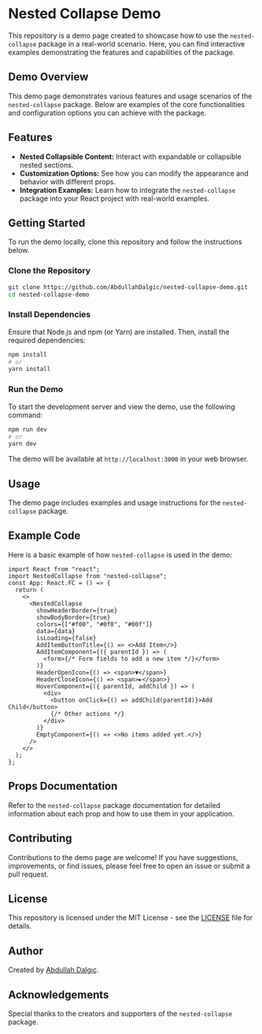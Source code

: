 # Nested Collapse Demo

This repository is a demo page created to showcase how to use the `nested-collapse` package in a real-world scenario. Here, you can find interactive examples demonstrating the features and capabilities of the package.

## Demo Overview

This demo page demonstrates various features and usage scenarios of the `nested-collapse` package. Below are examples of the core functionalities and configuration options you can achieve with the package.

## Features

- **Nested Collapsible Content:** Interact with expandable or collapsible nested sections.
- **Customization Options:** See how you can modify the appearance and behavior with different props.
- **Integration Examples:** Learn how to integrate the `nested-collapse` package into your React project with real-world examples.

## Getting Started

To run the demo locally, clone this repository and follow the instructions below.

### Clone the Repository

```bash
git clone https://github.com/AbdullahDalgic/nested-collapse-demo.git
cd nested-collapse-demo
```

### Install Dependencies

Ensure that Node.js and npm (or Yarn) are installed. Then, install the required dependencies:

```bash
npm install
# or
yarn install
```

### Run the Demo

To start the development server and view the demo, use the following command:

```bash
npm run dev
# or
yarn dev
```

The demo will be available at `http://localhost:3000` in your web browser.

## Usage

The demo page includes examples and usage instructions for the `nested-collapse` package.

## Example Code

Here is a basic example of how `nested-collapse` is used in the demo:

```tsx
import React from "react";
import NestedCollapse from "nested-collapse";
const App: React.FC = () => {
  return (
    <>
      <NestedCollapse
        showHeaderBorder={true}
        showBodyBorder={true}
        colors={["#f00", "#0f0", "#00f"]}
        data={data}
        isLoading={false}
        AddItemButtonTitle={() => <>Add Item</>}
        AddItemComponent={({ parentId }) => (
          <form>{/* Form fields to add a new item */}</form>
        )}
        HeaderOpenIcon={() => <span>▼</span>}
        HeaderCloseIcon={() => <span>►</span>}
        HoverComponent={({ parentId, addChild }) => (
          <div>
            <button onClick={() => addChild(parentId)}>Add Child</button>
            {/* Other actions */}
          </div>
        )}
        EmptyComponent={() => <>No items added yet.</>}
      />
    </>
  );
};
```

## Props Documentation

Refer to the `nested-collapse` package documentation for detailed information about each prop and how to use them in your application.

## Contributing

Contributions to the demo page are welcome! If you have suggestions, improvements, or find issues, please feel free to open an issue or submit a pull request.

## License

This repository is licensed under the MIT License - see the [LICENSE](./LICENSE) file for details.

## Author

Created by [Abdullah Dalgıç](https://abdullahdalgic.com.tr).

## Acknowledgements

Special thanks to the creators and supporters of the `nested-collapse` package.
